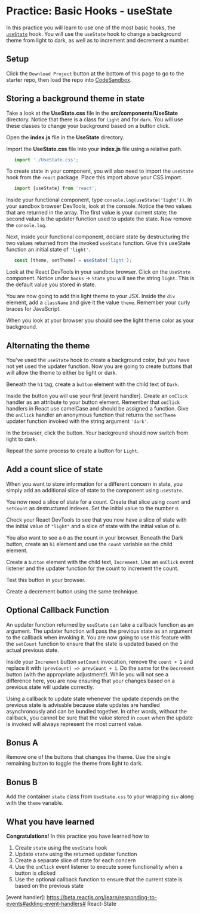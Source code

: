 # Practice: Basic Hooks - useState

In this practice you will learn to use one of the most basic hooks, the
[`useState`] hook. You will use the `useState` hook to change a background theme
from light to dark, as well as to increment and decrement a number.

## Setup

Click the `Download Project` button at the bottom of this page to go to the
starter repo, then load the repo into [CodeSandbox].

## Storing a background theme in state

Take a look at the __UseState.css__ file in the __src/components/UseState__
directory. Notice that there is a class for `light` and for `dark`. You will use
these classes to change your background based on a button click.

Open the __index.js__ file in the __UseState__ directory.

Import the __UseState.css__ file into your __index.js__ file using a relative
path.

```js
   import './UseState.css';
```

To create state in your component, you will also need to import the `useState`
hook from the `react` package. Place this import above your CSS import.

```js
   import {useState} from 'react';
```

Inside your functional component, type `console.log(useState('light'))`. In
your sandbox browser DevTools, look at the console. Notice the two values that
are returned in the array. The first value is your current state; the second
value is the updater function used to update the state. Now remove the
`console.log`.

Next, inside your functional component, declare state by destructuring the two
values returned from the invoked `useState` function. Give this useState
function an initial state of `'light'`.

```js
   const [theme, setTheme] = useState('light');
```

Look at the React DevTools in your sandbox browser. Click on the `UseState`
component. Notice under `hooks` -> `State` you will see the string `light`. This
is the default value you stored in state.

You are now going to add this light theme to your JSX. Inside the `div` element,
add a `className` and give it the value `theme`. Remember your curly braces for
JavaScript.

When you look at your browser you should see the light theme color as your
background.

## Alternating the theme

You've used the `useState` hook to create a background color, but you have not
yet used the updater function. Now you are going to create buttons that will
allow the theme to either be light or dark.

Beneath the `h1` tag, create a `button` element with the child text of `Dark`.

Inside the button you will use your first [event handler]. Create an `onClick`
handler as an attribute to your button element. Remember that `onClick` handlers
in React use camelCase and should be assigned a function. Give the `onClick`
handler an anonymous function that returns the `setTheme` updater function
invoked with the string argument `'dark'`.

In the browser, click the button. Your background should now switch from light
to dark.

Repeat the same process to create a button for `Light`.

## Add a count slice of state

When you want to store information for a different concern in state, you simply
add an additional slice of state to the component using `useState`.

You now need a slice of state for a count. Create that slice using `count` and
`setCount` as destructured indexes. Set the initial value to the number `0`.

Check your React DevTools to see that you now have a slice of state with the
initial value of `"light"` and a slice of state with the initial value of `0`.

You also want to see a `0` as the count in your browser. Beneath the Dark
button, create an `h1` element and use the `count` variable as the child
element.

Create a `button` element with the child text, `Increment`. Use an `onClick`
event listener and the updater function for the count to increment the count.

Test this button in your browser.

Create a decrement button using the same technique.

## Optional Callback Function

An updater function returned by `useState` can take a callback function as an
argument. The updater function will pass the previous state as an argument to
the callback when invoking it. You are now going to use this feature with the
`setCount` function to ensure that the state is updated based on the actual
previous state.

Inside your `Increment` button `setCount` invocation, remove the `count + 1` and
replace it with `(prevCount) => prevCount + 1`. Do the same for the `Decrement`
button (with the appropriate adjustment!). While you will not see a difference
here, you are now ensuring that your changes based on a previous state will
update correctly.

Using a callback to update state whenever the update depends on the previous
state is advisable because state updates are handled asynchronously and can be
bundled together. In other words, without the callback, you cannot be sure that
the value stored in `count` when the update is invoked will always represent the
most current value.

## Bonus A

Remove one of the buttons that changes the theme. Use the single remaining
button to toggle the theme from light to dark.

## Bonus B

Add the container `state` class from `UseState.css` to your wrapping `div` along
with the `theme` variable.

## What you have learned

**Congratulations!** In this practice you have learned how to

1. Create `state` using the `useState` hook
2. Update `state` using the returned updater function
3. Create a separate slice of state for each concern
4. Use the `onClick` event listener to execute some functionality when a button
   is clicked
5. Use the optional callback function to ensure that the current state is based
   on the previous state

[`useState`]: https://beta.reactjs.org/reference/usestate
[CodeSandbox]: https://www.codesandbox.io
[event handler]: https://beta.reactjs.org/learn/responding-to-events#adding-event-handlers# React-State
